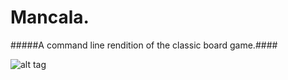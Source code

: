 Mancala.
==========
#####A command line rendition of the classic board game.####

![alt tag](https://raw.github.com/jeffpyke/mancala/master/screenshot.PNG)
